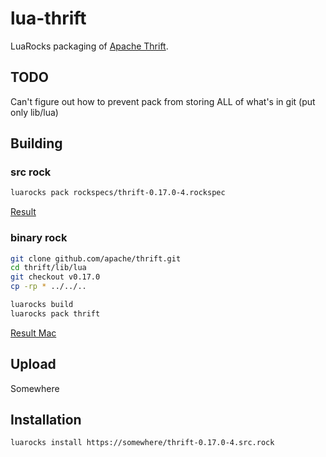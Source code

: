 # lua-thrift

LuaRocks packaging of [Apache Thrift](https://thrift.apache.org).

## TODO

Can't figure out how to prevent pack from storing ALL of what's in git (put only lib/lua)

## Building

### src rock

```bash
luarocks pack rockspecs/thrift-0.17.0-4.rockspec
```

[Result](thrift-0.17.0-4.src.rock)

### binary rock

```bash
git clone github.com/apache/thrift.git
cd thrift/lib/lua
git checkout v0.17.0
cp -rp * ../../..

luarocks build
luarocks pack thrift
```

[Result Mac](thrift-0.17.0-4.macosx-x86_64.rock)

## Upload

Somewhere

## Installation

```bash
luarocks install https://somewhere/thrift-0.17.0-4.src.rock
```
